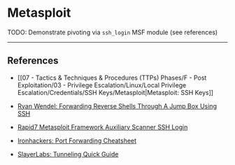 # Metasploit

TODO: Demonstrate pivoting via `ssh_login` MSF module (see references)

---
## References

- [[07 - Tactics & Techniques & Procedures (TTPs) Phases/F - Post Exploitation/03 - Privilege Escalation/Linux/Local Privilege Escalation/Credentials/SSH Keys/Metasploit|Metasploit: SSH Keys]]

- [Ryan Wendel: Forwarding Reverse Shells Through A Jump Box Using SSH](https://ryanwendel.medium.com/forwarding-reverse-shells-through-a-jump-box-using-ssh-7111f1d55e3a)

- [Rapid7 Metasploit Framework Auxiliary Scanner SSH Login](https://github.com/rapid7/metasploit-framework/blob/master/documentation/modules/auxiliary/scanner/ssh/ssh_login.md)

- [Ironhackers: Port Forwarding Cheatsheet](https://ironhackers.es/en/cheatsheet/port-forwarding-cheatsheet/)

- [SlayerLabs: Tunneling Quick Guide](https://posts.slayerlabs.com/tunneling-quick-guide/)